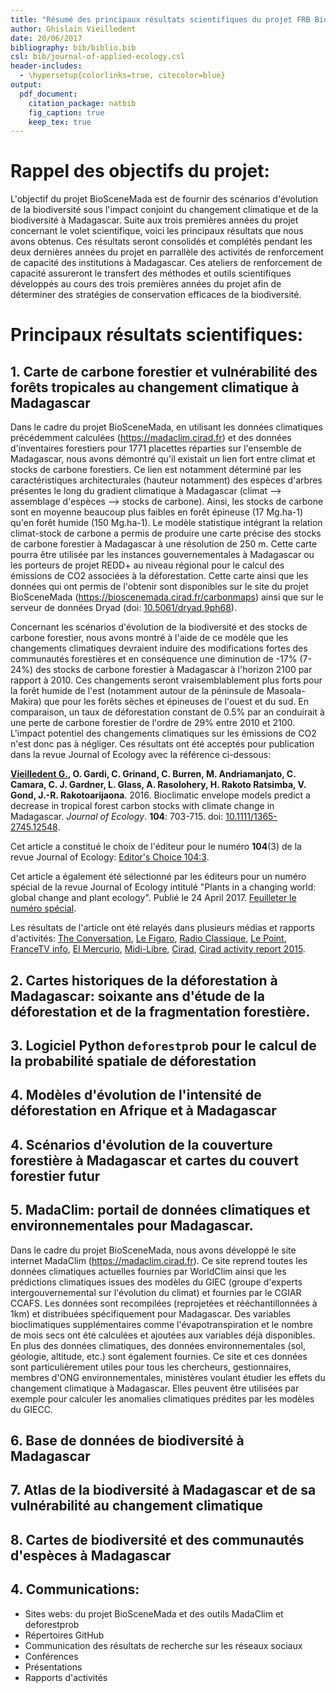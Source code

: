 ```yaml
---
title: "Résumé des principaux résultats scientifiques du projet FRB BioSceneMada"
author: Ghislain Vieilledent
date: 20/06/2017
bibliography: bib/biblio.bib
csl: bib/journal-of-applied-ecology.csl
header-includes:
  - \hypersetup{colorlinks=true, citecolor=blue}
output: 
  pdf_document:
    citation_package: natbib
    fig_caption: true
    keep_tex: true
---
```


# Rappel des objectifs du projet:

L'objectif du projet BioSceneMada est de fournir des scénarios d'évolution de la biodiversité sous l'impact conjoint du changement climatique et de la biodiversité à Madagascar. Suite aux trois premières années du projet concernant le volet scientifique, voici les principaux résultats que nous avons obtenus. Ces résultats seront consolidés et complétés pendant les deux dernières années du projet en parrallèle des activités de renforcement de capacité des institutions à Madagascar. Ces ateliers de renforcement de capacité assureront le transfert des méthodes et outils scientifiques développés au cours des trois premières années du projet afin de déterminer des stratégies de conservation efficaces de la biodiversité.

# Principaux résultats scientifiques:

## 1. Carte de carbone forestier et vulnérabilité des forêts tropicales au changement climatique à Madagascar

Dans le cadre du projet BioSceneMada, en utilisant les données climatiques précédemment calculées (https://madaclim.cirad.fr) et des données d'inventaires forestiers pour 1771 placettes réparties sur l'ensemble de Madagascar, nous avons démontré qu'il existait un lien fort entre climat et stocks de carbone forestiers. Ce lien est notamment déterminé par les caractéristiques architecturales (hauteur notamment) des espèces d'arbres présentes le long du gradient climatique à Madagascar (climat --> assemblage d'espèces --> stocks de carbone). Ainsi, les stocks de carbone sont en moyenne beaucoup plus faibles en forêt épineuse (17 Mg.ha-1) qu'en forêt humide (150 Mg.ha-1). Le modèle statistique intégrant la relation climat-stock de carbone a permis de produire une carte précise des stocks de carbone forestier à Madagascar à une résolution de 250 m. Cette carte pourra être utilisée par les instances gouvernementales à Madagascar ou les porteurs de projet REDD+ au niveau régional pour le calcul des émissions de CO2 associées à la déforestation. Cette carte ainsi que les données qui ont permis de l'obtenir sont disponibles sur le site du projet BioSceneMada (https://bioscenemada.cirad.fr/carbonmaps) ainsi que sur le serveur de données Dryad (doi: [10.5061/dryad.9ph68](http://doi.org/10.5061/dryad.9ph68)).

Concernant les scénarios d'évolution de la biodiversité et des stocks de carbone forestier, nous avons montré à l'aide de ce modèle que les changements climatiques devraient induire des modifications fortes des communautés forestières et en conséquence une diminution de -17% (7-24%) des stocks de carbone forestier à Madagascar à l'horizon 2100 par rapport à 2010. Ces changements seront vraisemblablement plus forts pour la forêt humide de l'est (notamment autour de la péninsule de Masoala-Makira) que pour les forêts sèches et épineuses de l'ouest et du sud. En comparaison, un taux de déforestation constant de 0.5% par an conduirait à une perte de carbone forestier de l'ordre de 29% entre 2010 et 2100. L'impact potentiel des changements climatiques sur les émissions de CO2 n'est donc pas à négliger. Ces résultats ont été acceptés pour publication dans la revue Journal of Ecology avec la référence ci-dessous:

**<span style="text-decoration: underline;">Vieilledent G.</span>, O. Gardi, C. Grinand, C. Burren, M. Andriamanjato, C. Camara, C. J. Gardner, L. Glass, A. Rasolohery, H. Rakoto Ratsimba, V. Gond, J.-R. Rakotoarijaona**. 2016. Bioclimatic envelope models predict a decrease in tropical forest carbon stocks with climate change in Madagascar. _Journal of Ecology_. **104**: 703-715. doi: [10.1111/1365-2745.12548](http://dx.doi.org/10.1111/1365-2745.12548).

Cet article a constitué le choix de l'éditeur pour le numéro **104**(3) de la revue Journal of Ecology: [Editor's Choice 104:3](https://jecologyblog.wordpress.com/2016/05/06/editors-choice-1043/).

Cet article a également été sélectionné par les éditeurs pour un numéro spécial de la revue Journal of Ecology intitulé "Plants in a changing world: global change and plant ecology". Publié le 24 April 2017. [Feuilleter le numéro spécial](http://besjournals.onlinelibrary.wiley.com/hub/issue/10.1111/%28ISSN%291365-2745.globalchangevirtualissue).

Les résultats de l'article ont été relayés dans plusieurs médias et rapports d'activités:
[The Conversation](https://t.co/pMXLUUrV0I),
[Le Figaro](/images/media/Figaro-16-02-2016.png),
[Radio Classique](http://www.radioclassique.fr/player/progaction/initPlayer/podcast/3-minutes-pour-la-planete-2016-02-16-06-48-50.html),
[Le Point](http://www.lepoint.fr/environnement/le-rechauffement-climatique-risque-d-empecher-les-forets-tropicales-de-stocker-le-carbone-12-02-2016-2017587_1927.php#xtor=RSS-221),
[FranceTV info](http://www.francetvinfo.fr/monde/environnement/le-rechauffement-climatique-risque-d-empecher-les-forets-tropicales-de-stocker-le-carbone_1312341.html#xtor=AL-54-%5Barticle%5D),
[El Mercurio](http://www.emol.com/noticias/Tecnologia/2016/02/12/788109/Estudio-asegura-que-cambio-climatico-amenaza-la-absorcion-de-CO2-por-bosques-tropicales.html),
[Midi-Libre](/images/media/MidiLibre-16-02-2016.png),
[Cirad](http://www.cirad.fr/en/news/all-news-items/press-releases/2016/climate-change-alters-the-co2-storage-capacity-of-tropical-forests),
[Cirad activity report 2015](http://www.cirad.fr/content/download/11005/128917/version/2/file/RA2015_FR.pdf).

## 2. Cartes historiques de la déforestation à Madagascar: soixante ans d'étude de la déforestation et de la fragmentation forestière.

## 3. Logiciel Python `deforestprob` pour le calcul de la probabilité spatiale de déforestation

## 4. Modèles d'évolution de l'intensité de déforestation en Afrique et à Madagascar

## 4. Scénarios d'évolution de la couverture forestière à Madagascar et cartes du couvert forestier futur

## 5. MadaClim: portail de données climatiques et environnementales pour Madagascar.

Dans le cadre du projet BioSceneMada, nous avons développé le site internet MadaClim (https://madaclim.cirad.fr). Ce site reprend toutes les données climatiques actuelles fournies par WorldClim ainsi que les prédictions climatiques issues des modèles du GIEC (groupe d'experts intergouvernemental sur l'évolution du climat) et fournies par le CGIAR CCAFS. Les données sont recompilées (reprojetées et rééchantillonnées à 1km) et distribuées spécifiquement pour Madagascar. Des variables bioclimatiques supplémentaires comme l'évapotranspiration et le nombre de mois secs ont été calculées et ajoutées aux variables déjà disponibles. En plus des données climatiques, des données environnementales (sol, géologie, altitude, etc.) sont également fournies. Ce site et ces données sont particulièrement utiles pour tous les chercheurs, gestionnaires, membres d'ONG environnementales, ministères voulant étudier les effets du changement climatique à Madagascar. Elles peuvent être utilisées par exemple pour calculer les anomalies climatiques prédites par les modèles du GIECC.

## 6. Base de données de biodiversité à Madagascar

## 7. Atlas de la biodiversité à Madagascar et de sa vulnérabilité au changement climatique

## 8. Cartes de biodiversité et des communautés d'espèces à Madagascar

## 4. Communications:

- Sites webs: du projet BioSceneMada et des outils MadaClim et deforestprob
- Répertoires GitHub
- Communication des résultats de recherche sur les réseaux sociaux
- Conférences
- Présentations
- Rapports d'activités

